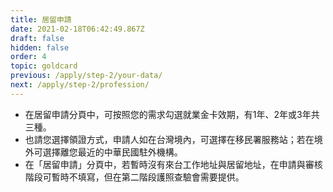 ```yaml
---
title: 居留申請
date: 2021-02-18T06:42:49.867Z
draft: false
hidden: false
order: 4
topic: goldcard
previous: /apply/step-2/your-data/
next: /apply/step-2/profession/
---
```

* 在居留申請分頁中，可按照您的需求勾選就業金卡效期，有1年、2年或3年共三種。
* 也請您選擇領證方式，申請人如在台灣境內，可選擇在移民署服務站；若在境外可選擇離您最近的中華民國駐外機構。
* 在「居留申請」分頁中，若暫時沒有來台工作地址與居留地址，在申請與審核階段可暫時不填寫，但在第二階段護照查驗會需要提供。